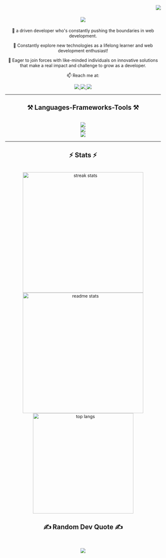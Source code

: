 <img align="right" src="https://profile-counter.glitch.me/{suongfiori}/count.svg" />

<h1 align="center">
  <img src="https://readme-typing-svg.herokuapp.com/?font=Righteous&size=40&center=true&vCenter=true&width=500&height=70&duration=4000&lines=Hi+There+!+👋;I%27m+Suong+Fiori;"/>
</h1>

<div align="center">
  
  :woman: a driven developer who's constantly pushing the boundaries in web development. <br>

  🌱 Constantly explore new technologies as a lifelong learner and web development enthusiast! <br>
  
  👯 Eager to join forces with like-minded individuals on innovative solutions that make a real impact and challenge to grow as a developer. <br>
  
  📫 Reach me at:
  
  <a href="mailto:suong.kf@gmail.com">
    <img src="https://img.shields.io/badge/Gmail-333333?style=for-the-badge&logo=gmail&logoColor=red" />
  </a>
  <a href="https://twitter/SuongKf" target="_blank">
    <img src="https://img.shields.io/badge/Twitter-0077B5?style=for-the-badge&logo=x&logoColor=white" />
  </a>
  <a href="https://codepen.io/suongfiori" target="_blank">
     <img src="https://img.shields.io/badge/codepen-%23F24E1E.svg?style=for-the-badge&logo=codepen&logoColor=black" /> 
  </a>
</div>

<hr/>

<h2 align="center">⚒️ Languages-Frameworks-Tools ⚒️</h2>
<br/>
<div align="center">
    <img src="https://skillicons.dev/icons?i=javascript,nodejs,express,firebase,aiscript,html,css" /><br>
    <img src="https://skillicons.dev/icons?i=react,mui,sass,vscode,github,svg,figma,git,codepen" /><br>
  <img src="https://skillicons.dev/icons?i=r,python" /><br>
</div>

<hr/>

<h2 align="center">⚡ Stats ⚡</h2>
<br>
<div align=center>
  <img width=390 src="https://github-readme-streak-stats-salesp07.vercel.app/?user=suongfiori&count_private=true&theme=react&border_radius=10" alt="streak stats"/>
  <img width=390 src="https://github-readme-stats-salesp07.vercel.app/api?username=suongfiori&count_private=true&show_icons=true&theme=react&rank_icon=github&border_radius=10" alt="readme stats" />
  <br/>

  <!--<img width=325 align="center" src="https://github-readme-stats-salesp07.vercel.app/api/top-langs/?username=salesp07&hide=HTML&langs_count=8&layout=compact&theme=react&border_radius=10&size_weight=0.5&count_weight=0.5&exclude_repo=github-readme-stats" alt="top langs" />-->
  
  <img width=325 align="center" src="https://github-readme-stats-suongfiori.vercel.app/api/top-langs/?username=suongfiori&hide=HTML&langs_count=8&layout=compact&theme=react&border_radius=10&size_weight=0.5&count_weight=0.5&exclude_repo=github-readme-stats" alt="top langs" />
</div>

<h2 align="center">✍️ Random Dev Quote ✍️</h2>
<br/>
<div align="center"> 
  
![](https://quotes-github-readme.vercel.app/api?type=horizontal&theme=radical)

</div>


<!--![Visitor Count](https://profile-counter.glitch.me/{suongfiori}/count.svg)-->
<!--
![JavaScript](https://img.shields.io/badge/javascript-%23323330.svg?style=for-the-badge&logo=javascript&logoColor=%23F7DF1E) ![React](https://img.shields.io/badge/react-%2320232a.svg?style=for-the-badge&logo=react&logoColor=%2361DAFB) ![ReactRouter](https://img.shields.io/badge/-React%20Router-%231572B6.svg?logo=react-router&style=for-the-badge&logoColor=%fff) ![Firebase](https://img.shields.io/badge/firebase-%23F24E1E.svg?style=for-the-badge&logo=firebase&logoColor=white) ![HTML5](https://img.shields.io/badge/html5-%23E34F26.svg?style=for-the-badge&logo=html5&logoColor=white) ![CSS3](https://img.shields.io/badge/css3-%231572B6.svg?style=for-the-badge&logo=css3&logoColor=white) ![SASS](https://img.shields.io/badge/sass-%231572B6.svg?style=for-the-badge&logo=sass&logoColor=white) ![Vite](https://img.shields.io/badge/vite-%23646CFF.svg?style=for-the-badge&logo=vite&logoColor=white)  ![Vercel](https://img.shields.io/badge/vercel-%23323330.svg?style=for-the-badge&logo=vercel&logoColor=%23F7DF1E)
![NPM](https://img.shields.io/badge/NPM-%23000000.svg?style=for-the-badge&logo=npm&logoColor=white) ![Github](https://img.shields.io/badge/github-%23000000.svg?style=for-the-badge&logo=github&logoColor=white) ![R](https://img.shields.io/badge/r-%23276DC3.svg?style=for-the-badge&logo=r&logoColor=white) 	![Figma](https://img.shields.io/badge/figma-%23F24E1E.svg?style=for-the-badge&logo=figma&logoColor=white) 
-->

<!--<h3 align="center">GitHub Stats</h3>-->
<!--<div align="center">
![GitHub Stats](https://github-readme-stats.vercel.app/api?username=suongfiori&theme=radical)
![](https://github-readme-stats.vercel.app/api/top-langs/?username=suongfiori&hide_progress=true&theme=dark&hide_border=false&include_all_commits=true&count_private=true&layout=compact)
</div>-->

